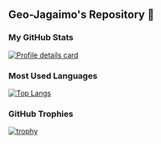 ## Geo-Jagaimo's Repository 🥔

### My GitHub Stats
[![Profile details card](http://github-profile-summary-cards.vercel.app/api/cards/profile-details?username=Geo-Jagaimo&theme=nord_dark)](https://github.com/vn7n24fzkq/github-profile-summary-cards)

### Most Used Languages
[![Top Langs](https://github-readme-stats.vercel.app/api/top-langs/?username=Geo-Jagaimo&layout=compact&theme=tokyonight)](https://github.com/anuraghazra/github-readme-stats)

### GitHub Trophies
[![trophy](https://github-profile-trophy.vercel.app/?username=Geo-Jagaimo&theme=nord)](https://github.com/ryo-ma/github-profile-trophy)



<!--
**Geo-Jagaimo/Geo-Jagaimo** is a ✨ _special_ ✨ repository because its `README.md` (this file) appears on your GitHub profile.

Here are some ideas to get you started:

- 🔭 I’m currently working on ...
- 🌱 I’m currently learning ...
- 👯 I’m looking to collaborate on ...
- 🤔 I’m looking for help with ...
- 💬 Ask me about ...
- 📫 How to reach me: ...
- 😄 Pronouns: ...
- ⚡ Fun fact: ...
-->
